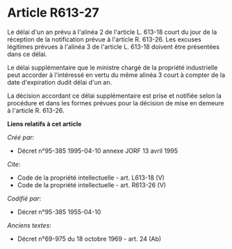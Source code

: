 # Article R613-27

Le délai d'un an prévu à l'alinéa 2 de l'article L. 613-18 court du jour de la réception de la notification prévue à
l'article R. 613-26. Les excuses légitimes prévues à l'alinéa 3 de l'article L. 613-18 doivent être présentées dans ce
délai. 

Le délai supplémentaire que le ministre chargé de la propriété industrielle peut accorder à l'intéressé en vertu du même
alinéa 3 court à compter de la date d'expiration dudit délai d'un an. 

La décision accordant ce délai supplémentaire est prise et notifiée selon la procédure et dans les formes prévues pour la
décision de mise en demeure à l'article R. 613-26.

**Liens relatifs à cet article**

_Créé par_:

  - Décret n°95-385 1995-04-10 annexe JORF 13 avril 1995

_Cite_:

  - Code de la propriété intellectuelle - art. L613-18 (V)
  - Code de la propriété intellectuelle - art. R613-26 (V)

_Codifié par_:

  - Décret n°95-385 1955-04-10

_Anciens textes_:

  - Décret n°69-975 du 18 octobre 1969 - art. 24 (Ab)
